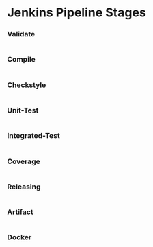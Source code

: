 # Jenkins Pipeline Stages

### Validate

```groovy

```

### Compile

```groovy

```

### Checkstyle

```groovy

```

### Unit-Test

```groovy

```

### Integrated-Test

```groovy

```

### Coverage

```groovy

```

### Releasing

```groovy

```

### Artifact

```groovy

```

### Docker

```groovy

```
